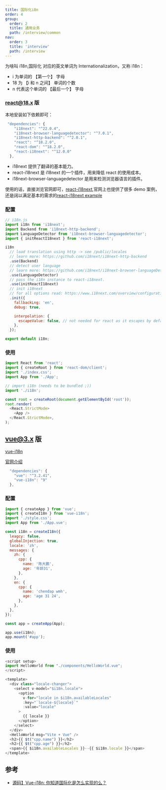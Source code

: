 ```yaml
---
title: 国际化i8n
order: 4
group:
  order: 2
  title: 通用业务
  path: /interview/common
nav:
  order: 3
  title: 'interview'
  path: /interview
---
```


为啥叫 i18n,国际化 对应的英文单词为 Internationalization，又称 i18n：

- i 为单词的 【第一个】 字母
- 18 为 【i 和 n 之间】 单词的个数
- n 代表这个单词的 【最后一个】 字母

### react@18.x 版

本地安装如下依赖即可：

```js
 "dependencies": {
    "i18next": "^22.0.4",
    "i18next-browser-languagedetector": "^7.0.1",
    "i18next-http-backend": "^2.0.1",
    "react": "^18.2.0",
    "react-dom": "^18.2.0",
    "react-i18next": "^12.0.0"
  },
```

- i18next 提供了翻译的基本能力。
- react-i18next 是 i18next 的一个插件，用来降低 react 的使用成本。
- i18next-browser-languagedetector 是用来检测浏览器语言的插件。

使用的话，直接浏览官网即可，[react-i18next](https://react.i18next.com/),官网上也提供了很多 demo 案例，还是阔以满足基本的需求的[react-i18next example](https://github.com/i18next/react-i18next/tree/master/example/react)

### 配置

```js
// i18n.js
import i18n from 'i18next';
import Backend from 'i18next-http-backend';
import LanguageDetector from 'i18next-browser-languagedetector';
import { initReactI18next } from 'react-i18next';

i18n
  // load translation using http -> see /public/locales
  // learn more: https://github.com/i18next/i18next-http-backend
  .use(Backend)
  // detect user language
  // learn more: https://github.com/i18next/i18next-browser-languageDetector
  .use(LanguageDetector)
  // pass the i18n instance to react-i18next.
  .use(initReactI18next)
  // init i18next
  // for all options read: https://www.i18next.com/overview/configuration-options
  .init({
    fallbackLng: 'en',
    debug: true,

    interpolation: {
      escapeValue: false, // not needed for react as it escapes by default
    },
  });

export default i18n;
```

### 使用

```js
import React from 'react';
import { createRoot } from 'react-dom/client';
import './index.css';
import App from './App';

// import i18n (needs to be bundled ;))
import './i18n';

const root = createRoot(document.getElementById('root'));
root.render(
  <React.StrictMode>
    <App />
  </React.StrictMode>,
);
```

## vue@3.x 版

[vue-i18n](https://github.com/kazupon/vue-i18n)

[官网介绍](https://vue-i18n.intlify.dev/guide/introduction.html)

```js
  "dependencies": {
    "vue": "^3.2.41",
    "vue-i18n": "9"
  },
```

### 配置

```js
import { createApp } from 'vue';
import { createI18n } from 'vue-i18n';
import './style.css';
import App from './App.vue';

const i18n = createI18n({
  leagcy: false,
  globalInjection: true,
  locale: 'zh',
  messages: {
    zh: {
      cpp: {
        name: '陈大鹏',
        age: '年龄31',
      },
    },
    en: {
      cpp: {
        name: 'chendap wmh',
        age: 'age 31 24',
      },
    },
  },
});

const app = createApp(App);

app.use(i18n);
app.mount('#app');
```

### 使用

```js
<script setup>
import HelloWorld from "./components/HelloWorld.vue";
</script>

<template>
  <div class="locale-changer">
    <select v-model="$i18n.locale">
      <option
        v-for="locale in $i18n.availableLocales"
        :key="`locale-${locale}`"
        :value="locale"
      >
        {{ locale }}
      </option>
    </select>
  </div>
  <HelloWorld msg="Vite + Vue" />
  <h2>{{ $t("cpp.name") }}</h2>
  <h2>{{ $t("cpp.age") }}</h2>
  <span>{{ $i18n.availableLocales }}--{{ $i18n.locale }}</span>
</template>

```

## 参考

- [源码】Vue-i18n: 你知道国际化是怎么实现的么？](https://mp.weixin.qq.com/s/dynff0ttKl2WpM1OWQl7LA)
